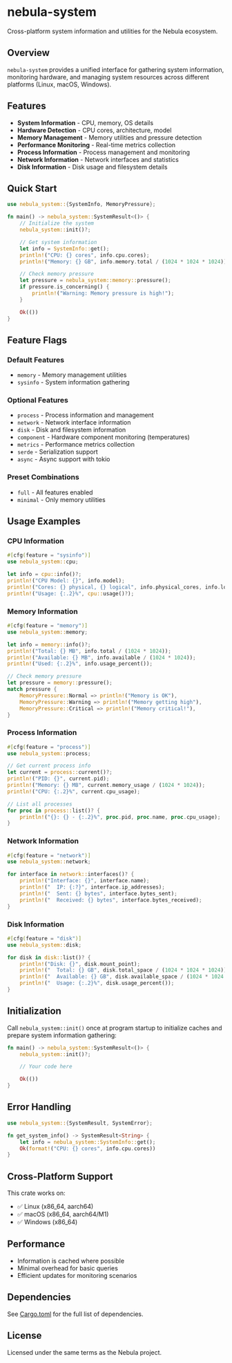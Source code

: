 # nebula-system

Cross-platform system information and utilities for the Nebula ecosystem.

## Overview

`nebula-system` provides a unified interface for gathering system information, monitoring hardware, and managing system resources across different platforms (Linux, macOS, Windows).

## Features

- **System Information** - CPU, memory, OS details
- **Hardware Detection** - CPU cores, architecture, model
- **Memory Management** - Memory utilities and pressure detection
- **Performance Monitoring** - Real-time metrics collection
- **Process Information** - Process management and monitoring
- **Network Information** - Network interfaces and statistics
- **Disk Information** - Disk usage and filesystem details

## Quick Start

```rust
use nebula_system::{SystemInfo, MemoryPressure};

fn main() -> nebula_system::SystemResult<()> {
    // Initialize the system
    nebula_system::init()?;

    // Get system information
    let info = SystemInfo::get();
    println!("CPU: {} cores", info.cpu.cores);
    println!("Memory: {} GB", info.memory.total / (1024 * 1024 * 1024));

    // Check memory pressure
    let pressure = nebula_system::memory::pressure();
    if pressure.is_concerning() {
        println!("Warning: Memory pressure is high!");
    }

    Ok(())
}
```

## Feature Flags

### Default Features
- `memory` - Memory management utilities
- `sysinfo` - System information gathering

### Optional Features
- `process` - Process information and management
- `network` - Network interface information
- `disk` - Disk and filesystem information
- `component` - Hardware component monitoring (temperatures)
- `metrics` - Performance metrics collection
- `serde` - Serialization support
- `async` - Async support with tokio

### Preset Combinations
- `full` - All features enabled
- `minimal` - Only memory utilities

## Usage Examples

### CPU Information

```rust
#[cfg(feature = "sysinfo")]
use nebula_system::cpu;

let info = cpu::info()?;
println!("CPU Model: {}", info.model);
println!("Cores: {} physical, {} logical", info.physical_cores, info.logical_cores);
println!("Usage: {:.2}%", cpu::usage()?);
```

### Memory Information

```rust
#[cfg(feature = "memory")]
use nebula_system::memory;

let info = memory::info()?;
println!("Total: {} MB", info.total / (1024 * 1024));
println!("Available: {} MB", info.available / (1024 * 1024));
println!("Used: {:.2}%", info.usage_percent());

// Check memory pressure
let pressure = memory::pressure();
match pressure {
    MemoryPressure::Normal => println!("Memory is OK"),
    MemoryPressure::Warning => println!("Memory getting high"),
    MemoryPressure::Critical => println!("Memory critical!"),
}
```

### Process Information

```rust
#[cfg(feature = "process")]
use nebula_system::process;

// Get current process info
let current = process::current()?;
println!("PID: {}", current.pid);
println!("Memory: {} MB", current.memory_usage / (1024 * 1024));
println!("CPU: {:.2}%", current.cpu_usage);

// List all processes
for proc in process::list()? {
    println!("{}: {} - {:.2}%", proc.pid, proc.name, proc.cpu_usage);
}
```

### Network Information

```rust
#[cfg(feature = "network")]
use nebula_system::network;

for interface in network::interfaces()? {
    println!("Interface: {}", interface.name);
    println!("  IP: {:?}", interface.ip_addresses);
    println!("  Sent: {} bytes", interface.bytes_sent);
    println!("  Received: {} bytes", interface.bytes_received);
}
```

### Disk Information

```rust
#[cfg(feature = "disk")]
use nebula_system::disk;

for disk in disk::list()? {
    println!("Disk: {}", disk.mount_point);
    println!("  Total: {} GB", disk.total_space / (1024 * 1024 * 1024));
    println!("  Available: {} GB", disk.available_space / (1024 * 1024 * 1024));
    println!("  Usage: {:.2}%", disk.usage_percent());
}
```

## Initialization

Call `nebula_system::init()` once at program startup to initialize caches and prepare system information gathering:

```rust
fn main() -> nebula_system::SystemResult<()> {
    nebula_system::init()?;

    // Your code here

    Ok(())
}
```

## Error Handling

```rust
use nebula_system::{SystemResult, SystemError};

fn get_system_info() -> SystemResult<String> {
    let info = nebula_system::SystemInfo::get();
    Ok(format!("CPU: {} cores", info.cpu.cores))
}
```

## Cross-Platform Support

This crate works on:
- ✅ Linux (x86_64, aarch64)
- ✅ macOS (x86_64, aarch64/M1)
- ✅ Windows (x86_64)

## Performance

- Information is cached where possible
- Minimal overhead for basic queries
- Efficient updates for monitoring scenarios

## Dependencies

See [Cargo.toml](./Cargo.toml) for the full list of dependencies.

## License

Licensed under the same terms as the Nebula project.
